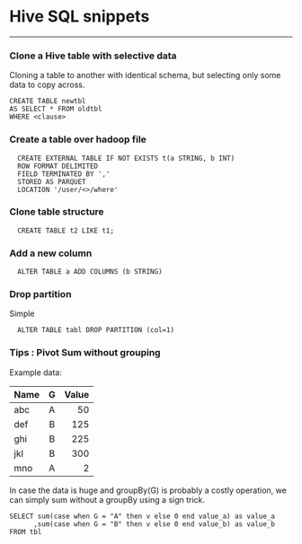 # Hive SQL snippets

---

### Clone a Hive table with selective data

Cloning a table to another with identical schema, 
but selecting only some data to copy across.

```
CREATE TABLE newtbl
AS SELECT * FROM oldtbl
WHERE <clause> 
```

### Create a table over hadoop file

```
  CREATE EXTERNAL TABLE IF NOT EXISTS t(a STRING, b INT)
  ROW FORMAT DELIMITED
  FIELD TERMINATED BY ','
  STORED AS PARQUET
  LOCATION '/user/<>/where'
```

### Clone table structure

```
  CREATE TABLE t2 LIKE t1;
```

### Add a new column

```
  ALTER TABLE a ADD COLUMNS (b STRING)
```

### Drop partition

Simple

```
  ALTER TABLE tabl DROP PARTITION (col=1)
```

### Tips : Pivot Sum without grouping

Example data:


| Name          | G             | Value |
| ------------- |:-------------:| -----:|
| abc           | A             |    50 |
| def           | B             |   125 |
| ghi           | B             |   225 |
| jkl           | B             |   300 |
| mno           | A             |     2 |

In case the data is huge and groupBy(G) is probably a costly operation, 
we can simply sum without a groupBy using a sign trick.

```
SELECT sum(case when G = "A" then v else 0 end value_a) as value_a
      ,sum(case when G = "B" then v else 0 end value_b) as value_b
FROM tbl
```

